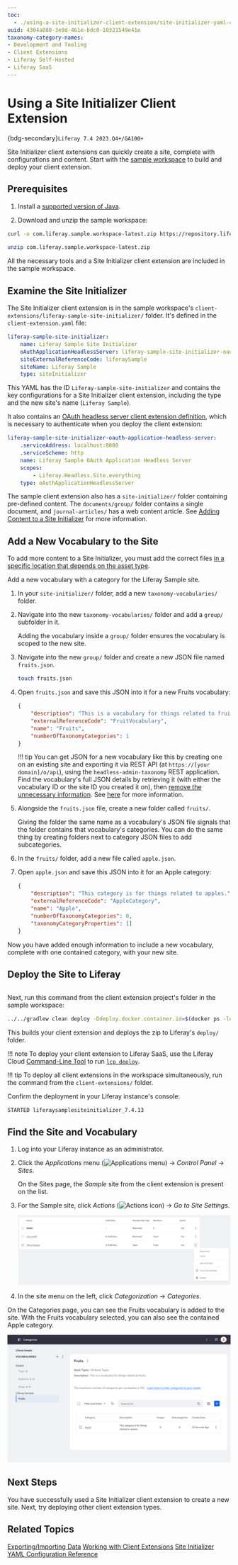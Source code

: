 ```yaml
---
toc:
  - ./using-a-site-initializer-client-extension/site-initializer-yaml-configuration-reference.md
uuid: 4304a080-3e0d-461e-bdc0-10321549e41e
taxonomy-category-names:
- Development and Tooling
- Client Extensions
- Liferay Self-Hosted
- Liferay SaaS
---
```

# Using a Site Initializer Client Extension

{bdg-secondary}`Liferay 7.4 2023.Q4+/GA100+`

Site Initializer client extensions can quickly create a site, complete with configurations and content. Start with the [sample workspace](https://github.com/liferay/liferay-portal/tree/master/workspaces/liferay-sample-workspace) to build and deploy your client extension.

## Prerequisites

1. Install a [supported version of Java](https://help.liferay.com/hc/en-us/articles/4411310034829-Liferay-DXP-Quarterly-Releases-Compatibility-Matrix).

1. Download and unzip the sample workspace:

```bash
curl -o com.liferay.sample.workspace-latest.zip https://repository.liferay.com/nexus/service/local/artifact/maven/content\?r\=liferay-public-releases\&g\=com.liferay.workspace\&a\=com.liferay.sample.workspace\&\v\=LATEST\&p\=zip
```

```bash
unzip com.liferay.sample.workspace-latest.zip
```

All the necessary tools and a Site Initializer client extension are included in the sample workspace.

## Examine the Site Initializer

The Site Initializer client extension is in the sample workspace's `client-extensions/liferay-sample-site-initializer/` folder. It's defined in the `client-extension.yaml` file:

```yaml
liferay-sample-site-initializer:
    name: Liferay Sample Site Initializer
    oAuthApplicationHeadlessServer: liferay-sample-site-initializer-oauth-application-headless-server
    siteExternalReferenceCode: liferaySample
    siteName: Liferay Sample
    type: siteInitializer
```

This YAML has the ID `Liferay-sample-site-initializer` and contains the key configurations for a Site Initializer client extension, including the type and the new site's name (`Liferay Sample`).

It also contains an [OAuth headless server client extension definition](../configuration-as-code.md#oauth-headless-server-client-extensions), which is necessary to authenticate when you deploy the client extension:

```yaml
liferay-sample-site-initializer-oauth-application-headless-server:
    .serviceAddress: localhost:8080
    .serviceScheme: http
    name: Liferay Sample OAuth Application Headless Server
    scopes:
        - Liferay.Headless.Site.everything
    type: oAuthApplicationHeadlessServer
```

The sample client extension also has a `site-initializer/` folder containing pre-defined content. The `documents/group/` folder contains a single document, and `journal-articles/` has a web content article. See [Adding Content to a Site Initializer](../../site-building/developer-guide/site-initializers.md#adding-content-to-a-site-initializer) for more information.

## Add a New Vocabulary to the Site

To add more content to a Site Initializer, you must add the correct files [in a specific location that depends on the asset type](../../site-building/developer-guide/site-initializers.md#adding-files-to-import-assets).

Add a new vocabulary with a category for the Liferay Sample site.

1. In your `site-initializer/` folder, add a new `taxonomy-vocabularies/` folder.

1. Navigate into the new `taxonomy-vocabularies/` folder and add a `group/` subfolder in it.

   Adding the vocabulary inside a `group/` folder ensures the vocabulary is scoped to the new site.

1. Navigate into the new `group/` folder and create a new JSON file named `fruits.json`.

   ```bash
   touch fruits.json
   ```

1. Open `fruits.json` and save this JSON into it for a new Fruits vocabulary:

   ```json
   {
       "description": "This is a vocabulary for things related to fruits.",
       "externalReferenceCode": "FruitVocabulary",
       "name": "Fruits",
       "numberOfTaxonomyCategories": 1
   }
   ```

   !!! tip
       You can get JSON for a new vocabulary like this by creating one on an existing site and exporting it via REST API (at `https://[your domain]/o/api`), using the `headless-admin-taxonomy` REST application. Find the vocabulary's full JSON details by retrieving it (with either the vocabulary ID or the site ID you created it on), then [remove the unnecessary information](../../site-building/developer-guide/site-initializers.md#adjusting-the-data). See [here](../../site-building/developer-guide/site-initializers.md#adding-content-to-a-site-initializer) for more information.

1. Alongside the `fruits.json` file, create a new folder called `fruits/`.

   Giving the folder the same name as a vocabulary's JSON file signals that the folder contains that vocabulary's categories. You can do the same thing by creating folders next to category JSON files to add subcategories.

1. In the `fruits/` folder, add a new file called `apple.json`.

1. Open `apple.json` and save this JSON into it for an Apple category:

   ```json
   {
       "description": "This category is for things related to apples.",
       "externalReferenceCode": "AppleCategory",
       "name": "Apple",
       "numberOfTaxonomyCategories": 0,
       "taxonomyCategoryProperties": []
   }
   ```

Now you have added enough information to include a new vocabulary, complete with one contained category, with your new site.

## Deploy the Site to Liferay

```{include} /_snippets/run-liferay-portal.md
```

Next, run this command from the client extension project's folder in the sample workspace:

```bash
../../gradlew clean deploy -Ddeploy.docker.container.id=$(docker ps -lq)
```

This builds your client extension and deploys the zip to Liferay's `deploy/` folder.

!!! note
    To deploy your client extension to Liferay SaaS, use the Liferay Cloud [Command-Line Tool](https://learn.liferay.com/w/liferay-cloud/reference/command-line-tool) to run [`lcp deploy`](https://learn.liferay.com/w/liferay-cloud/reference/command-line-tool#deploying-to-your-liferay-cloud-environment).

!!! tip
    To deploy all client extensions in the workspace simultaneously, run the command from the `client-extensions/` folder.

Confirm the deployment in your Liferay instance's console:

```
STARTED liferaysamplesiteinitializer_7.4.13
```

## Find the Site and Vocabulary

1. Log into your Liferay instance as an administrator.

1. Click the *Applications* menu (![Applications menu](../../images/icon-applications-menu.png)) &rarr; *Control Panel* &rarr; *Sites*.

   On the Sites page, the *Sample* site from the client extension is present on the list.

1. For the Sample site, click *Actions* (![Actions icon](../../images/icon-actions.png)) &rarr; *Go to Site Settings*.

   ![Click Go to Site Settings to view the new site's data.](./using-a-site-initializer-client-extension/images/01.png)

1. In the site menu on the left, click *Categorization* &rarr; *Categories*.

On the Categories page, you can see the Fruits vocabulary is added to the site. With the Fruits vocabulary selected, you can also see the contained Apple category.

![The Apple category is already present in the Liferay Sample site.](./using-a-site-initializer-client-extension/images/02.png)

## Next Steps

You have successfully used a Site Initializer client extension to create a new site. Next, try deploying other client extension types.

## Related Topics

[Exporting/Importing Data](../importing-exporting-data.md)
[Working with Client Extensions](../client-extensions/working-with-client-extensions.md)
[Site Initializer YAML Configuration Reference](./using-a-site-initializer-client-extension/site-initializer-yaml-configuration-reference.md)